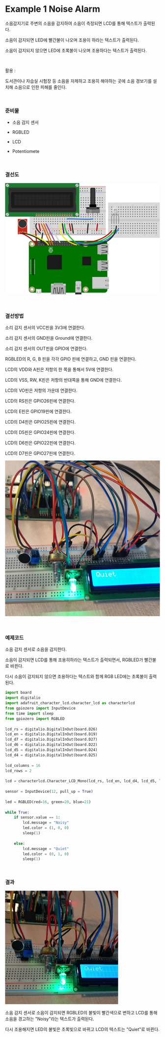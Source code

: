 # Example 1 Noise Alarm

소음감지기로 주변의 소음을 감지하여 소음이 측정되면 LCD를 통해 텍스트가 출력된다.

소음이 감지되면 LED에 빨간불이 나오며 조용이 하라는 텍스트가 출력된다. 

소음이 감지되지 않으면 LED에 초록불이 나오며 조용하다는 텍스트가 출력된다. 

<br>

활용 : 

도서관이나 자습실 시험장 등 소음을 자제하고 조용히 해야하는 곳에 소음 경보기를 설치해 소음으로 인한 피해를 줄인다. 

<br>

### 준비물

+ 소음 감지 센서

+ RGBLED

+ LCD

+ Potentiomete

<br>

### 결선도

![noiselcd_bb](Image/noiselcd_bb.svg)

<br>

### 결선방법

소리 감지 센서의 VCC핀을 3V3에 연결한다. 

소리 감지 센서의 GND핀을 Ground에 연결한다.

소리 감지 센서의 OUT핀을 GPIO에 연결한다. 

RGBLED의 R, G, B 핀을 각각 GPIO 핀에 연결하고, GND 핀을 연결한다. 

LCD의 VDD와 A핀은 저항의 한 쪽을 통해서 5V에 연결한다. 

LCD의 VSS, RW, K핀은 저항의 반대쪽을 통해 GND에 연결한다. 

LCD의 VO핀은 저항의 가운데 연결한다. 

LCD의 RS핀은 GPIO26핀에 연결한다. 

LCD의 E핀은 GPIO19핀에 연결한다. 

LCD의 D4핀은 GPIO25핀에 연결한다. 

LCD의 D5핀은 GPIO24핀에 연결한다. 

LCD의 D6핀은 GPIO22핀에 연결한다. 

LCD의 D7핀은 GPIO27핀에 연결한다. 

![noiselcd](Image/noiselcd.jpg)

<br>

### 예제코드

소음 감지 센서로 소음을 감지한다. 

소음이 감지되면 LCD를 통해 조용히하라는 텍스트가 출력되면서, RGBLED가 빨간불로 바뀐다. 

다시 소음이 감지되지 않으면 조용하다는 텍스트와 함께 RGB LED에는 초록불이 출력된다. 

```python
import board
import digitalio
import adafruit_character_lcd.character_lcd as characterlcd
from gpiozero import InputDevice
from time import sleep
from gpiozero import RGBLED

lcd_rs = digitalio.DigitalInOut(board.D26)
lcd_en = digitalio.DigitalInOut(board.D19)
lcd_d7 = digitalio.DigitalInOut(board.D27)
lcd_d6 = digitalio.DigitalInOut(board.D22)
lcd_d5 = digitalio.DigitalInOut(board.D24)
lcd_d4 = digitalio.DigitalInOut(board.D25)

lcd_columns = 16
lcd_rows = 2

lcd = characterlcd.Character_LCD_Mono(lcd_rs, lcd_en, lcd_d4, lcd_d5, lcd_d6, lcd_d7, lcd_columns, lcd_rows)

sensor = InputDevice(12, pull_up = True)

led = RGBLED(red=16, green=20, blue=21)

while True: 
    if sensor.value == 1:
        lcd.message = "Noisy"
        led.color = (1, 0, 0)
        sleep(1)

    else:
        lcd.message = "Quiet"
        led.color = (0, 1, 0)
        sleep(1)
```

<br>

### 결과

![noiselcd](Image/noiselcd.gif)

소음 감지 센서로 소음이 감지되면 RGBLED의 불빛이 빨간색으로 변하고 LCD를 통해 소음을 경고하는 "Noisy"라는 텍스트가 출력된다. 

다시 조용해지면 LED의 불빛은 초록빛으로 바뀌고 LCD의 텍스트는 "Quiet"로 바뀐다. 